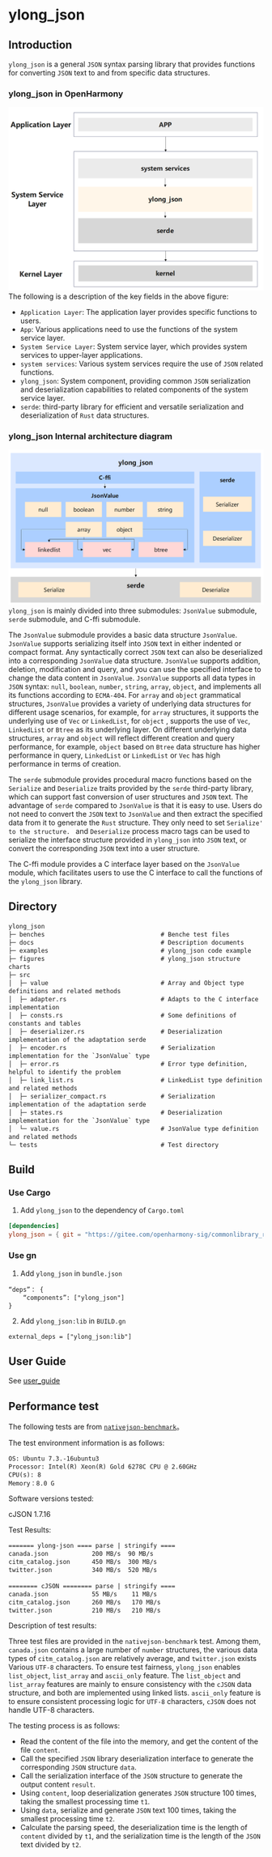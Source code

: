 # ylong_json

## Introduction
`ylong_json` is a general `JSON` syntax parsing library that provides functions for converting `JSON` text to and from specific data structures.

### ylong_json in OpenHarmony
![structure](./figures/ylong_json_oh_relate.png)
The following is a description of the key fields in the above figure:
- `Application Layer`: The application layer provides specific functions to users.
- `App`: Various applications need to use the functions of the system service layer.
- `System Service Layer`: System service layer, which provides system services to upper-layer applications.
- `system services`: Various system services require the use of `JSON` related functions.
- `ylong_json`: System component, providing common `JSON` serialization and deserialization capabilities to related components of the system service layer.
- `serde`: third-party library for efficient and versatile serialization and deserialization of `Rust` data structures.

### ylong_json Internal architecture diagram
![structure](./figures/ylong_json_inner_structure.png)
`ylong_json` is mainly divided into three submodules: `JsonValue` submodule, `serde` submodule, and C-ffi submodule.

The `JsonValue` submodule provides a basic data structure `JsonValue`.
`JsonValue` supports serializing itself into `JSON` text in either indented or compact format. Any syntactically correct `JSON` text can also be deserialized into a corresponding `JsonValue` data structure.
`JsonValue` supports addition, deletion, modification and query, and you can use the specified interface to change the data content in `JsonValue`.
`JsonValue` supports all data types in `JSON` syntax: `null`, `boolean`, `number`, `string`, `array`, `object`, and implements all its functions according to `ECMA-404`.
For `array` and `object` grammatical structures, `JsonValue` provides a variety of underlying data structures for different usage scenarios, for example, for `array` structures, it supports the underlying use of `Vec` or `LinkedList`, for `object` , supports the use of `Vec`, `LinkedList` or `Btree` as its underlying layer.
On different underlying data structures, `array` and `object` will reflect different creation and query performance, for example, `object` based on `Btree` data structure has higher performance in query, `LinkedList` or `LinkedList` or `Vec` has high performance in terms of creation.

The `serde` submodule provides procedural macro functions based on the `Serialize` and `Deserialize` traits provided by the `serde` third-party library, which can support fast conversion of user structures and `JSON` text.
The advantage of `serde` compared to `JsonValue` is that it is easy to use. Users do not need to convert the `JSON` text to `JsonValue` and then extract the specified data from it to generate the `Rust` structure. They only need to set `Serialize' to the structure. ` and `Deserialize` process macro tags can be used to serialize the interface structure provided in `ylong_json` into `JSON` text, or convert the corresponding `JSON` text into a user structure.

The C-ffi module provides a C interface layer based on the `JsonValue` module, which facilitates users to use the C interface to call the functions of the `ylong_json` library.
## Directory
```
ylong_json
├─ benches                                # Benche test files
├─ docs                                   # Description documents
├─ examples                               # ylong_json code example
├─ figures                                # ylong_json structure charts
├─ src
│  ├─ value                               # Array and Object type definitions and related methods
│  ├─ adapter.rs                          # Adapts to the C interface implementation
│  ├─ consts.rs                           # Some definitions of constants and tables
│  ├─ deserializer.rs                     # Deserialization implementation of the adaptation serde
│  ├─ encoder.rs                          # Serialization implementation for the `JsonValue` type
│  ├─ error.rs                            # Error type definition, helpful to identify the problem
│  ├─ link_list.rs                        # LinkedList type definition and related methods
│  ├─ serializer_compact.rs               # Serialization implementation of the adaptation serde
│  ├─ states.rs                           # Deserialization implementation for the `JsonValue` type
│  └─ value.rs                            # JsonValue type definition and related methods
└─ tests                                  # Test directory
```

## Build
### Use Cargo 
1. Add `ylong_json` to the dependency of `Cargo.toml`
```toml
[dependencies]
ylong_json = { git = "https://gitee.com/openharmony-sig/commonlibrary_rust_ylong_json.git" }
```

### Use gn
1. Add `ylong_json` in `bundle.json`
```gn 
“deps”： {
    “components”: ["ylong_json"]
}
```

2. Add `ylong_json:lib` in `BUILD.gn`
```gn 
external_deps = ["ylong_json:lib"]
```

## User Guide
See [user_guide](./docs/user_guide.md)

## Performance test
The following tests are from [`nativejson-benchmark`](https://www.github.com/miloyip/nativejson-benchmark)。

The test environment information is as follows:
```
OS: Ubuntu 7.3.-16ubuntu3
Processor: Intel(R) Xeon(R) Gold 6278C CPU @ 2.60GHz
CPU(s): 8
Memory：8.0 G
```

Software versions tested:

cJSON 1.7.16

Test Results:
```
======= ylong-json ==== parse | stringify ====
canada.json            200 MB/s  90 MB/s 
citm_catalog.json      450 MB/s  300 MB/s 
twitter.json           340 MB/s  520 MB/s

======== cJSON ======== parse | stringify ====
canada.json            55 MB/s    11 MB/s 
citm_catalog.json      260 MB/s   170 MB/s 
twitter.json           210 MB/s   210 MB/s
```

Description of test results:

Three test files are provided in the `nativejson-benchmark` test. Among them, `canada.json` contains a large number of `number` structures, the various data types of `citm_catalog.json` are relatively average, and `twitter.json` exists Various `UTF-8` characters.
To ensure test fairness, `ylong_json` enables `list_object`, `list_array` and `ascii_only` feature.
The `list_object` and `list_array` features are mainly to ensure consistency with the `cJSON` data structure, and both are implemented using linked lists.
`ascii_only` feature is to ensure consistent processing logic for `UTF-8` characters, `cJSON` does not handle UTF-8 characters.

The testing process is as follows:
- Read the content of the file into the memory, and get the content of the file `content`.
- Call the specified `JSON` library deserialization interface to generate the corresponding `JSON` structure `data`.
- Call the serialization interface of the `JSON` structure to generate the output content `result`.
- Using `content`, loop deserialization generates `JSON` structure 100 times, taking the smallest processing time `t1`.
- Using `data`, serialize and generate `JSON` text 100 times, taking the smallest processing time `t2`.
- Calculate the parsing speed, the deserialization time is the length of `content` divided by `t1`, and the serialization time is the length of the `JSON` text divided by `t2`.
